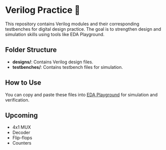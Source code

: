 # Verilog Practice 🚀

This repository contains Verilog modules and their corresponding testbenches for digital design practice. The goal is to strengthen design and simulation skills using tools like EDA Playground.

## Folder Structure

- **designs/**: Contains Verilog design files.
- **testbenches/**: Contains testbench files for simulation.

## How to Use
You can copy and paste these files into [EDA Playground](https://www.edaplayground.com/) for simulation and verification.

## Upcoming
- 4x1 MUX
- Decoder
- Flip-flops
- Counters
